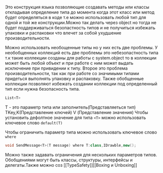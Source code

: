 Это конструкция языка позволяющие создавать методы или классы  откладывая определение типа до момента когда этот класс или метод  будет определяться в коде т.е можно использовать любой тип для одной и той же конструкции.Можно так делать через object но тогда не будет поддерживаться безопастность типов и не получиться избежать упаковки и распаковки что влечет за собой ухудшение производительности.

Можно использовать необощенные типы но у них есть две проблемы.
У необобщенных коллекций есть две проблемы это небезопастность типа т.к такие коллекции созданы для работы с system.object  то в коллекции может быть любой объект и при работе с ним может выдать исключение при привидении к типу. Второе это проблема  производительности, так как при работе со значимыми типами придеться выполнять упаковку и распаковку.
Также обобщенные коллекции позволяют избежать создании коллекции под определенный тип если нужна безопасность типа.
```C#
List<T>
```
T - это параметр типа или заполнитель(Представляеться тип)
TKey,K(Представление ключей)
V (Представление значения)
Чтобы установить дефолтное значение для типа `<T>` можно использовать ключевое слово `default(T)`

Чтобы ограничить параметр типа можно использовать ключевое слово `where` 
```C#
void SendMessage<T>(T message) where T:class,IDrawble,new();
```
Можно также задавать ограничения для нескольких параметров типов.
Обобщениями могут быть классы, структуры, интерфейсы и делегаты.Также можно соз
[[TypeSafety]][[Boxing и Unboxing]]
